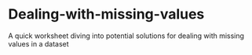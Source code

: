 # Dealing-with-missing-values

A quick worksheet diving into potential solutions for dealing with missing values in a dataset
